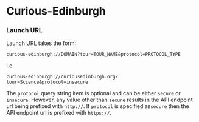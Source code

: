 # Curious-Edinburgh

### Launch URL

Launch URL takes the form:
    
`curious-edinburgh://DOMAIN?tour=TOUR_NAME&protocol=PROTOCOL_TYPE`
    
i.e.
    
`curious-edinburgh://curiousedinburgh.org?tour=Science&protocol=insecure`
    
The `protocol` query string item is optional and can be either `secure` or 
`insecure`. However, any value other than `secure` results in the API endpoint 
url being prefixed with `http://`. If `protocol` is specified as`secure` then 
the API endpoint url is prefixed with `https://`.
